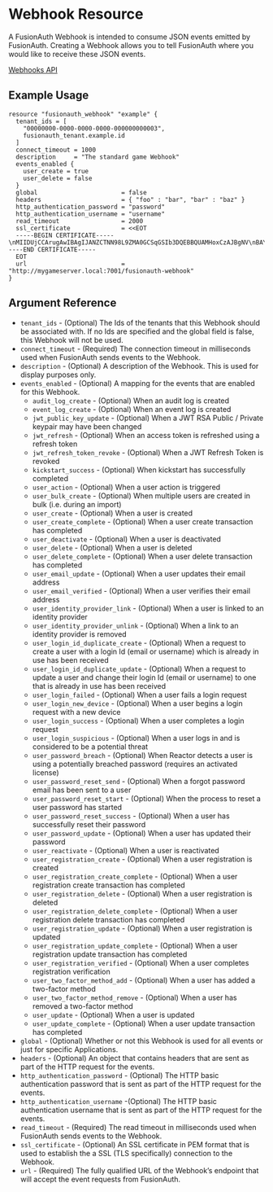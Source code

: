 # Webhook Resource

A FusionAuth Webhook is intended to consume JSON events emitted by FusionAuth. Creating a Webhook allows you to tell FusionAuth where you would like to receive these JSON events.

[Webhooks API](https://fusionauth.io/docs/v1/tech/apis/webhooks)

## Example Usage

```hcl
resource "fusionauth_webhook" "example" {
  tenant_ids = [
    "00000000-0000-0000-0000-000000000003",
    fusionauth_tenant.example.id
  ]
  connect_timeout = 1000
  description     = "The standard game Webhook"
  events_enabled {
    user_create = true
    user_delete = false
  }
  global                       = false
  headers                      = { "foo" : "bar", "bar" : "baz" }
  http_authentication_password = "password"
  http_authentication_username = "username"
  read_timeout                 = 2000
  ssl_certificate              = <<EOT
  -----BEGIN CERTIFICATE-----\nMIIDUjCCArugAwIBAgIJANZCTNN98L9ZMA0GCSqGSIb3DQEBBQUAMHoxCzAJBgNV\nBAYTAlVTMQswCQYDVQQIEwJDTzEPMA0GA1UEBxMGZGVudmVyMQ8wDQYDVQQKEwZz\nZXRoLXMxCjAIBgNVBAsTAXMxDjAMBgNVBAMTBWludmVyMSAwHgYJKoZIhvcNAQkB\nFhFzamZkZkBsc2tkamZjLmNvbTAeFw0xNDA0MDkyMTA2MDdaFw0xNDA1MDkyMTA2\nMDdaMHoxCzAJBgNVBAYTAlVTMQswCQYDVQQIEwJDTzEPMA0GA1UEBxMGZGVudmVy\nMQ8wDQYDVQQKEwZzZXRoLXMxCjAIBgNVBAsTAXMxDjAMBgNVBAMTBWludmVyMSAw\nHgYJKoZIhvcNAQkBFhFzamZkZkBsc2tkamZjLmNvbTCBnzANBgkqhkiG9w0BAQEF\nAAOBjQAwgYkCgYEAxnQBqyuYvjUE4aFQ6vVZU5RqHmy3KiTg2NcxELIlZztUTK3a\nVFbJoBB4ixHXCCYslujthILyBjgT3F+IhSpPAcrlu8O5LVPaPCysh/SNrGNwH4lq\neiW9Z5WAhRO/nG7NZNa0USPHAei6b9Sv9PxuKCY+GJfAIwlO4/bltIH06/kCAwEA\nAaOB3zCB3DAdBgNVHQ4EFgQUU4SqJEFm1zW+CcLxmLlARrqtMN0wgawGA1UdIwSB\npDCBoYAUU4SqJEFm1zW+CcLxmLlARrqtMN2hfqR8MHoxCzAJBgNVBAYTAlVTMQsw\nCQYDVQQIEwJDTzEPMA0GA1UEBxMGZGVudmVyMQ8wDQYDVQQKEwZzZXRoLXMxCjAI\nBgNVBAsTAXMxDjAMBgNVBAMTBWludmVyMSAwHgYJKoZIhvcNAQkBFhFzamZkZkBs\nc2tkamZjLmNvbYIJANZCTNN98L9ZMAwGA1UdEwQFMAMBAf8wDQYJKoZIhvcNAQEF\nBQADgYEAY/cJsi3w6R4hF4PzAXLhGOg1tzTDYvol3w024WoehJur+qM0AY6UqtoJ\nneCq9af32IKbbOKkoaok+t1+/tylQVF/0FXMTKepxaMbG22vr4TmN3idPUYYbPfW\n5GkF7Hh96BjerrtiUPGuBZL50HoLZ5aR5oZUMAu7TXhOFp+vZp8=\n-----END CERTIFICATE-----
  EOT
  url                          = "http://mygameserver.local:7001/fusionauth-webhook"
}
```

## Argument Reference
* `tenant_ids` - (Optional) The Ids of the tenants that this Webhook should be associated with. If no Ids are specified and the global field is false, this Webhook will not be used.
* `connect_timeout` - (Required) The connection timeout in milliseconds used when FusionAuth sends events to the Webhook.
* `description` - (Optional) A description of the Webhook. This is used for display purposes only.
* `events_enabled` - (Optional) A mapping for the events that are enabled for this Webhook.
    - `audit_log_create` - (Optional) When an audit log is created
    - `event_log_create` - (Optional) When an event log is created
    - `jwt_public_key_update` - (Optional) When a JWT RSA Public / Private keypair may have been changed
    - `jwt_refresh` - (Optional) When an access token is refreshed using a refresh token
    - `jwt_refresh_token_revoke` - (Optional) When a JWT Refresh Token is revoked
    - `kickstart_success` - (Optional) When kickstart has successfully completed
    - `user_action` - (Optional) When a user action is triggered
    - `user_bulk_create` - (Optional) When multiple users are created in bulk (i.e. during an import)
    - `user_create` - (Optional) When a user is created
    - `user_create_complete` - (Optional) When a user create transaction has completed
    - `user_deactivate` - (Optional) When a user is deactivated
    - `user_delete` - (Optional) When a user is deleted
    - `user_delete_complete` - (Optional) When a user delete transaction has completed
    - `user_email_update` - (Optional) When a user updates their email address
    - `user_email_verified` - (Optional) When a user verifies their email address
    - `user_identity_provider_link` - (Optional) When a user is linked to an identity provider
    - `user_identity_provider_unlink` - (Optional) When a link to an identity provider is removed
    - `user_login_id_duplicate_create` - (Optional) When a request to create a user with a login Id (email or username) which is already in use has been received
    - `user_login_id_duplicate_update` - (Optional) When a request to update a user and change their login Id (email or username) to one that is already in use has been received
    - `user_login_failed` - (Optional) When a user fails a login request
    - `user_login_new_device` - (Optional) When a user begins a login request with a new device
    - `user_login_success` - (Optional) When a user completes a login request
    - `user_login_suspicious` - (Optional) When a user logs in and is considered to be a potential threat
    - `user_password_breach` - (Optional) When Reactor detects a user is using a potentially breached password (requires an activated license)
    - `user_password_reset_send` - (Optional) When a forgot password email has been sent to a user
    - `user_password_reset_start` - (Optional) When the process to reset a user password has started
    - `user_password_reset_success` - (Optional) When a user has successfully reset their password
    - `user_password_update` - (Optional) When a user has updated their password
    - `user_reactivate` - (Optional) When a user is reactivated
    - `user_registration_create` - (Optional) When a user registration is created
    - `user_registration_create_complete` - (Optional) When a user registration create transaction has completed
    - `user_registration_delete` - (Optional) When a user registration is deleted
    - `user_registration_delete_complete` - (Optional) When a user registration delete transaction has completed
    - `user_registration_update` - (Optional) When a user registration is updated
    - `user_registration_update_complete` - (Optional) When a user registration update transaction has completed
    - `user_registration_verified` - (Optional) When a user completes registration verification
    - `user_two_factor_method_add` - (Optional) When a user has added a two-factor method
    - `user_two_factor_method_remove` - (Optional) When a user has removed a two-factor method
    - `user_update` - (Optional) When a user is updated
    - `user_update_complete` - (Optional) When a user update transaction has completed
* `global` - (Optional) Whether or not this Webhook is used for all events or just for specific Applications.
* `headers` - (Optional) An object that contains headers that are sent as part of the HTTP request for the events.
* `http_authentication_password` - (Optional) The HTTP basic authentication password that is sent as part of the HTTP request for the events.
* `http_authentication_username` -(Optional) The HTTP basic authentication username that is sent as part of the HTTP request for the events.
* `read_timeout` - (Required) The read timeout in milliseconds used when FusionAuth sends events to the Webhook.
* `ssl_certificate` - (Optional) An SSL certificate in PEM format that is used to establish the a SSL (TLS specifically) connection to the Webhook.
* `url` - (Required) The fully qualified URL of the Webhook’s endpoint that will accept the event requests from FusionAuth.